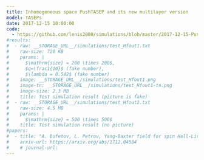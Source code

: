 ```yaml
---
title: Inhomogeneous space PushTASEP and its new multilayer version
model: TASEPs
date: 2017-12-15 10:00:00
code:
  - https://github.com/lenis2000/simulations/blob/master/2017-12-15-PushTASEP-multilayer/2017-12-15-PushTASEP-multilayer.py
#results:
#  - raw: __STORAGE_URL__/simulations/test_Hfout1.txt
#    raw-size: 720 KB
#    params: |
#      $\mathrm{size} = 200 \times 200$,
#      $q=\frac1{10}$ (fake number),
#      $\lambda = 0.542$ (fake number)
#    image: __STORAGE_URL__/simulations/test_Hfout1.png
#    image-tn: __STORAGE_URL__/simulations/test_Hfout1-tn.png
#    image-size: 2.3 MB
#    title: Test simulation result (picture is fake)
#  - raw: __STORAGE_URL__/simulations/test_Hfout2.txt
#    raw-size: 4.5 MB
#    params: |
#      $\mathrm{size} = 500 \times 500$
#    title: Test simulation result (no picture)
#papers:
#  - title: "A. Bufetov, L. Petrov, Yang-Baxter field for spin Hall-Littlewood symmetric functions (2017)"
#    arxiv-url: https://arxiv.org/abs/1712.04584
#    # journal-url:
---
```

